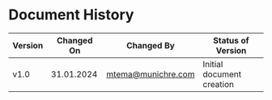 # Document History

| Version  | Changed On | Changed By         | Status of Version         |
|----------|------------|--------------------|---------------------------|
| v1.0     | 31.01.2024 | mtema@munichre.com | Initial document creation |